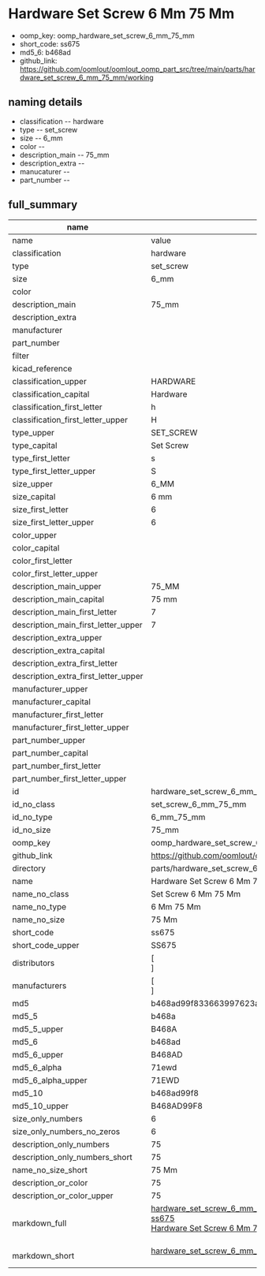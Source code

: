 # Hardware Set Screw 6 Mm 75 Mm

  
* oomp_key: oomp_hardware_set_screw_6_mm_75_mm 
* short_code: ss675
* md5_6: b468ad  
* github_link: https://github.com/oomlout/oomlout_oomp_part_src/tree/main/parts/hardware_set_screw_6_mm_75_mm/working  
## naming details
* classification -- hardware
* type -- set_screw
* size -- 6_mm
* color -- 
* description_main -- 75_mm
* description_extra -- 
* manucaturer -- 
* part_number -- 





## full_summary
| name | value | 
| --- | --- | 
| name | value | 
| classification | hardware | 
| type | set_screw | 
| size | 6_mm | 
| color |  | 
| description_main | 75_mm | 
| description_extra |  | 
| manufacturer |  | 
| part_number |  | 
| filter |  | 
| kicad_reference |  | 
| classification_upper | HARDWARE | 
| classification_capital | Hardware | 
| classification_first_letter | h | 
| classification_first_letter_upper | H | 
| type_upper | SET_SCREW | 
| type_capital | Set Screw | 
| type_first_letter | s | 
| type_first_letter_upper | S | 
| size_upper | 6_MM | 
| size_capital | 6 mm | 
| size_first_letter | 6 | 
| size_first_letter_upper | 6 | 
| color_upper |  | 
| color_capital |  | 
| color_first_letter |  | 
| color_first_letter_upper |  | 
| description_main_upper | 75_MM | 
| description_main_capital | 75 mm | 
| description_main_first_letter | 7 | 
| description_main_first_letter_upper | 7 | 
| description_extra_upper |  | 
| description_extra_capital |  | 
| description_extra_first_letter |  | 
| description_extra_first_letter_upper |  | 
| manufacturer_upper |  | 
| manufacturer_capital |  | 
| manufacturer_first_letter |  | 
| manufacturer_first_letter_upper |  | 
| part_number_upper |  | 
| part_number_capital |  | 
| part_number_first_letter |  | 
| part_number_first_letter_upper |  | 
| id | hardware_set_screw_6_mm_75_mm | 
| id_no_class | set_screw_6_mm_75_mm | 
| id_no_type | 6_mm_75_mm | 
| id_no_size | 75_mm | 
| oomp_key | oomp_hardware_set_screw_6_mm_75_mm | 
| github_link | https://github.com/oomlout/oomlout_oomp_part_src/tree/main/parts/hardware_set_screw_6_mm_75_mm/working | 
| directory | parts/hardware_set_screw_6_mm_75_mm | 
| name | Hardware Set Screw 6 Mm 75 Mm | 
| name_no_class | Set Screw 6 Mm 75 Mm | 
| name_no_type | 6 Mm 75 Mm | 
| name_no_size | 75 Mm | 
| short_code | ss675 | 
| short_code_upper | SS675 | 
| distributors | [<br>] | 
| manufacturers | [<br>] | 
| md5 | b468ad99f833663997623aedd5aca680 | 
| md5_5 | b468a | 
| md5_5_upper | B468A | 
| md5_6 | b468ad | 
| md5_6_upper | B468AD | 
| md5_6_alpha | 71ewd | 
| md5_6_alpha_upper | 71EWD | 
| md5_10 | b468ad99f8 | 
| md5_10_upper | B468AD99F8 | 
| size_only_numbers | 6 | 
| size_only_numbers_no_zeros | 6 | 
| description_only_numbers | 75 | 
| description_only_numbers_short | 75 | 
| name_no_size_short | 75 Mm | 
| description_or_color | 75 | 
| description_or_color_upper | 75 | 
| markdown_full | [hardware_set_screw_6_mm_75_mm](https://github.com/oomlout/oomlout_oomp_part_src/tree/main/parts/hardware_set_screw_6_mm_75_mm/working)<br>[ss675](https://github.com/oomlout/oomlout_oomp_part_src/tree/main/parts/hardware_set_screw_6_mm_75_mm/working)<br>[Hardware Set Screw 6 Mm 75 Mm](https://github.com/oomlout/oomlout_oomp_part_src/tree/main/parts/hardware_set_screw_6_mm_75_mm/working)<br><br> | 
| markdown_short | [hardware_set_screw_6_mm_75_mm](https://github.com/oomlout/oomlout_oomp_part_src/tree/main/parts/hardware_set_screw_6_mm_75_mm/working)<br><br> | 
